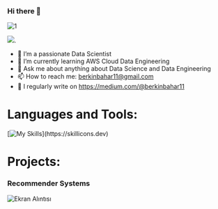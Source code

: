 ### Hi there 👋

![1](https://github.com/berkinbahar/berkinbahar/assets/117379942/bb96f245-7c2e-4124-aba9-a8c58ba795cb)



<a href="https://github.com/berkinbahar/Recommender-System"><img src="![](https://komarev.com/ghpvc/?username=berkinbahar)"></a>.

- 🔭 I’m a passionate Data Scientist 
- 🌱 I’m currently learning AWS Cloud Data Engineering
- 💬 Ask me about anything about Data Science and Data Engineering
- 📫 How to reach me: berkinbahar11@gmail.com
- 📝 I regularly write on https://medium.com/@berkinbahar11



# Languages and Tools:
[![My Skills](https://skillicons.dev/icons?i=aws,docker,git,linux,mysql,postgresql,py,)](https://skillicons.dev)

# Projects:
### Recommender Systems
![Ekran Alıntısı](https://github.com/berkinbahar/berkinbahar/assets/117379942/149bf43c-086f-4d96-92af-ce33774239b8)


<!--
**berkinbahar/berkinbahar** is a ✨ _special_ ✨ repository because its `README.md` (this file) appears on your GitHub profile.

Here are some ideas to get you started:

- 🔭 I’m currently working on ...
- 🌱 I’m currently learning ...
- 👯 I’m looking to collaborate on ...
- 🤔 I’m looking for help with ...
- 💬 Ask me about ...
- 📫 How to reach me: ...
- 😄 Pronouns: ...
- ⚡ Fun fact: ...
-->
